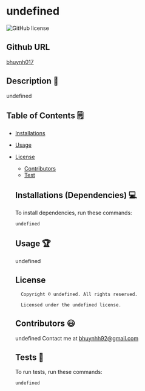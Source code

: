 # undefined
  ![GitHub license](https://img.shields.io/badge/license-undefined-yellowgreen.svg)

  ## Github URL 
  [bhuynh017](https://github.com/bhuynh017/)
  ## Description 📝
  undefined
  ## Table of Contents 🗒
  * [Installations](#dependencies)
  * [Usage](#usage)
  
* [License](#license)

  * [Contributors](#contributors)
  * [Test](#test)
  ## Installations (Dependencies) 💻
  To install dependencies, run these commands:
  ```
  undefined
  ```
  ## Usage 🏆
  undefined
  ## License 
        Copyright © undefined. All rights reserved. 
        
        Licensed under the undefined license.
  ## Contributors 😃
  undefined
  Contact me at bhuynhh92@gmail.com
  ## Tests 🧪
  To run tests, run these commands:
  ```
  undefined
  ```
  